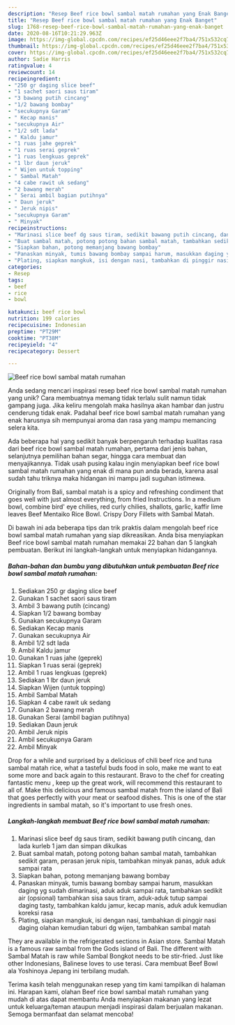 ```yaml
---
description: "Resep Beef rice bowl sambal matah rumahan yang Enak Banget"
title: "Resep Beef rice bowl sambal matah rumahan yang Enak Banget"
slug: 1768-resep-beef-rice-bowl-sambal-matah-rumahan-yang-enak-banget
date: 2020-08-16T10:21:29.963Z
image: https://img-global.cpcdn.com/recipes/ef25d46eee2f7ba4/751x532cq70/beef-rice-bowl-sambal-matah-rumahan-foto-resep-utama.jpg
thumbnail: https://img-global.cpcdn.com/recipes/ef25d46eee2f7ba4/751x532cq70/beef-rice-bowl-sambal-matah-rumahan-foto-resep-utama.jpg
cover: https://img-global.cpcdn.com/recipes/ef25d46eee2f7ba4/751x532cq70/beef-rice-bowl-sambal-matah-rumahan-foto-resep-utama.jpg
author: Sadie Harris
ratingvalue: 4
reviewcount: 14
recipeingredient:
- "250 gr daging slice beef"
- "1 sachet saori saus tiram"
- "3 bawang putih cincang"
- "1/2 bawang bombay"
- "secukupnya Garam"
- " Kecap manis"
- "secukupnya Air"
- "1/2 sdt lada"
- " Kaldu jamur"
- "1 ruas jahe geprek"
- "1 ruas serai geprek"
- "1 ruas lengkuas geprek"
- "1 lbr daun jeruk"
- " Wijen untuk topping"
- " Sambal Matah"
- "4 cabe rawit uk sedang"
- "2 bawang merah"
- " Serai ambil bagian putihnya"
- " Daun jeruk"
- " Jeruk nipis"
- "secukupnya Garam"
- " Minyak"
recipeinstructions:
- "Marinasi slice beef dg saus tiram, sedikit bawang putih cincang, dan lada kurleb 1 jam dan simpan dikulkas"
- "Buat sambal matah, potong potong bahan sambal matah, tambahkan sedikit garam, perasan jeruk nipis, tambahkan minyak panas, aduk aduk sampai rata"
- "Siapkan bahan, potong memanjang bawang bombay"
- "Panaskan minyak, tumis bawang bombay sampai harum, masukkan daging yg sudah dimarinasi, aduk aduk sampai rata, tambahkan sedikit air (opsional) tambahkan sisa saus tiram, aduk-aduk tutup sampai daging tasty, tambahkan kaldu jamur, kecap manis, aduk aduk kemudian koreksi rasa"
- "Plating, siapkan mangkuk, isi dengan nasi, tambahkan di pinggir nasi daging olahan kemudian taburi dg wijen, tambahkan sambal matah"
categories:
- Resep
tags:
- beef
- rice
- bowl

katakunci: beef rice bowl 
nutrition: 199 calories
recipecuisine: Indonesian
preptime: "PT29M"
cooktime: "PT38M"
recipeyield: "4"
recipecategory: Dessert

---
```



![Beef rice bowl sambal matah rumahan](https://img-global.cpcdn.com/recipes/ef25d46eee2f7ba4/751x532cq70/beef-rice-bowl-sambal-matah-rumahan-foto-resep-utama.jpg)

Anda sedang mencari inspirasi resep beef rice bowl sambal matah rumahan yang unik? Cara membuatnya memang tidak terlalu sulit namun tidak gampang juga. Jika keliru mengolah maka hasilnya akan hambar dan justru cenderung tidak enak. Padahal beef rice bowl sambal matah rumahan yang enak harusnya sih mempunyai aroma dan rasa yang mampu memancing selera kita.

Ada beberapa hal yang sedikit banyak berpengaruh terhadap kualitas rasa dari beef rice bowl sambal matah rumahan, pertama dari jenis bahan, selanjutnya pemilihan bahan segar, hingga cara membuat dan menyajikannya. Tidak usah pusing kalau ingin menyiapkan beef rice bowl sambal matah rumahan yang enak di mana pun anda berada, karena asal sudah tahu triknya maka hidangan ini mampu jadi suguhan istimewa.

Originally from Bali, sambal matah is a spicy and refreshing condiment that goes well with just almost everything, from fried Instructions. In a medium bowl, combine bird&#39; eye chilies, red curly chilies, shallots, garlic, kaffir lime leaves Beef Mentaiko Rice Bowl. Crispy Dory Fillets with Sambal Matah.


Di bawah ini ada beberapa tips dan trik praktis dalam mengolah beef rice bowl sambal matah rumahan yang siap dikreasikan. Anda bisa menyiapkan Beef rice bowl sambal matah rumahan memakai 22 bahan dan 5 langkah pembuatan. Berikut ini langkah-langkah untuk menyiapkan hidangannya.

<!--inarticleads1-->

##### Bahan-bahan dan bumbu yang dibutuhkan untuk pembuatan Beef rice bowl sambal matah rumahan:

1. Sediakan 250 gr daging slice beef
1. Gunakan 1 sachet saori saus tiram
1. Ambil 3 bawang putih (cincang)
1. Siapkan 1/2 bawang bombay
1. Gunakan secukupnya Garam
1. Sediakan  Kecap manis
1. Gunakan secukupnya Air
1. Ambil 1/2 sdt lada
1. Ambil  Kaldu jamur
1. Gunakan 1 ruas jahe (geprek)
1. Siapkan 1 ruas serai (geprek)
1. Ambil 1 ruas lengkuas (geprek)
1. Sediakan 1 lbr daun jeruk
1. Siapkan  Wijen (untuk topping)
1. Ambil  Sambal Matah
1. Siapkan 4 cabe rawit uk sedang
1. Gunakan 2 bawang merah
1. Gunakan  Serai (ambil bagian putihnya)
1. Sediakan  Daun jeruk
1. Ambil  Jeruk nipis
1. Ambil secukupnya Garam
1. Ambil  Minyak


Drop for a while and surprised by a delicious of chili beef rice and tuna sambal matah rice, what a tasteful buds food in solo, make me want to eat some more and back again to this restaurant. Bravo to the chef for creating fantastic menu , keep up the great work, will recommend this restaurant to all of. Make this delicious and famous sambal matah from the island of Bali that goes perfectly with your meat or seafood dishes. This is one of the star ingredients in sambal matah, so it&#39;s important to use fresh ones. 

<!--inarticleads2-->

##### Langkah-langkah membuat Beef rice bowl sambal matah rumahan:

1. Marinasi slice beef dg saus tiram, sedikit bawang putih cincang, dan lada kurleb 1 jam dan simpan dikulkas
1. Buat sambal matah, potong potong bahan sambal matah, tambahkan sedikit garam, perasan jeruk nipis, tambahkan minyak panas, aduk aduk sampai rata
1. Siapkan bahan, potong memanjang bawang bombay
1. Panaskan minyak, tumis bawang bombay sampai harum, masukkan daging yg sudah dimarinasi, aduk aduk sampai rata, tambahkan sedikit air (opsional) tambahkan sisa saus tiram, aduk-aduk tutup sampai daging tasty, tambahkan kaldu jamur, kecap manis, aduk aduk kemudian koreksi rasa
1. Plating, siapkan mangkuk, isi dengan nasi, tambahkan di pinggir nasi daging olahan kemudian taburi dg wijen, tambahkan sambal matah


They are available in the refrigerated sections in Asian store. Sambal Matah is a famous raw sambal from the Gods island of Bali. The different with Sambal Matah is raw while Sambal Bongkot needs to be stir-fried. Just like other Indonesians, Balinese loves to use terasi. Cara membuat Beef Bowl ala Yoshinoya Jepang ini terbilang mudah. 

Terima kasih telah menggunakan resep yang tim kami tampilkan di halaman ini. Harapan kami, olahan Beef rice bowl sambal matah rumahan yang mudah di atas dapat membantu Anda menyiapkan makanan yang lezat untuk keluarga/teman ataupun menjadi inspirasi dalam berjualan makanan. Semoga bermanfaat dan selamat mencoba!
